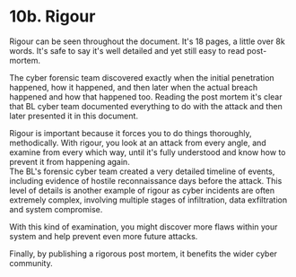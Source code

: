 # 10b. Rigour

Rigour can be seen throughout the document. It's 18 pages, a little over 8k words. It's safe to say it's well detailed and yet still easy to read post-mortem.

The cyber forensic team discovered exactly when the initial penetration happened, how it happened, and then later when the actual breach happened and how that happened too. Reading the post mortem it's clear that BL cyber team documented everything to do with the attack and then later presented it in this document.

Rigour is important because it forces you to do things thoroughly, methodically. With rigour, you look at an attack from every angle, and examine from every which way, until it's fully understood and know how to prevent it from happening again.\
The BL's forensic cyber team created a very detailed timeline of events, including evidence of hostile reconnaissance days before the attack. This level of details is another example of rigour as cyber incidents are often extremely complex, involving multiple stages of infiltration, data exfiltration and system compromise.

With this kind of examination, you might discover more flaws within your system and help prevent even more future attacks.

Finally, by publishing a rigorous post mortem, it benefits the wider cyber community.
